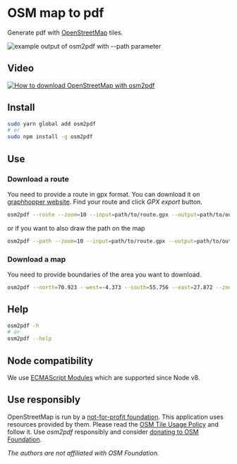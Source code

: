 # OSM map to pdf

Generate pdf with [OpenStreetMap](https://openstreetmap.org) tiles.

![example output of osm2pdf with --path parameter](https://git.mrkvon.org/mrkvon/osm2pdf/raw/branch/master/example.png)

## Video

[![How to download OpenStreetMap with osm2pdf](https://img.youtube.com/vi/DiPj8yaXapA/0.jpg)](https://youtu.be/DiPj8yaXapA)

## Install

```bash
sudo yarn global add osm2pdf
# or
sudo npm install -g osm2pdf
```

## Use


### Download a route

You need to provide a route in gpx format. You can download it on [graphhopper website](https://graphhopper.com/maps/). Find your route and click _GPX export_ button.

```bash
osm2pdf --route --zoom=10 --input=path/to/route.gpx --output=path/to/output
```

or if you want to also draw the path on the map

```bash
osm2pdf --path --zoom=10 --input=path/to/route.gpx --output=path/to/output --distance --distance-step=20
```
### Download a map

You need to provide boundaries of the area you want to download.

```bash
osm2pdf --north=70.923 --west=-4.373 --south=55.756 --east=27.872 --zoom=9 --output=path/to/output
```

## Help

```bash
osm2pdf -h
# or
osm2pdf --help
```

## Node compatibility

We use [ECMAScript Modules](https://nodejs.org/docs/latest/api/esm.html) which are supported since Node v8.

## Use responsibly

OpenStreetMap is run by a [not-for-profit foundation](https://wiki.osmfoundation.org/wiki/About). This application uses resources provided by them. Please read the [OSM Tile Usage Policy](https://operations.osmfoundation.org/policies/tiles/#bulk-downloading) and follow it. Use _osm2pdf_ responsibly and consider [donating to OSM Foundation](https://donate.openstreetmap.org/).

_The authors are not affiliated with OSM Foundation._
